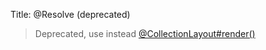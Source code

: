 Title: @Resolve (deprecated)

[//]: # (content copied to _user-guide_xxx)

> Deprecated, use instead [@CollectionLayout#render()](./CollectionLayout.html)


